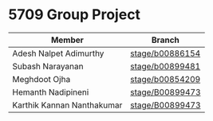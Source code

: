 # 5709 Group Project

| Member                        | Branch                                                                                       |
| ----------------------------- | -------------------------------------------------------------------------------------------- |
| Adesh Nalpet Adimurthy        | [stage/b00886154](https://git.cs.dal.ca/adimurthy/5709-group-project/-/tree/stage/b00886154) |
| Subash Narayanan              | [stage/b00899481](https://git.cs.dal.ca/adimurthy/5709-group-project/-/tree/stage/B00899481)
| Meghdoot Ojha                 | [stage/b00854209](https://git.cs.dal.ca/adimurthy/5709-group-project/-/tree/stage/B00854209)
| Hemanth Nadipineni            | [stage/B00899473](https://git.cs.dal.ca/adimurthy/5709-group-project/-/tree/stage/B00899473)
| Karthik Kannan Nanthakumar    | [stage/B00899473](https://git.cs.dal.ca/adimurthy/5709-group-project/-/tree/stage/B00899473)
